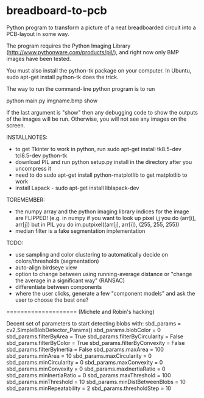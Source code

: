 breadboard-to-pcb
=================

Python program to transform a picture of a neat breadboarded circuit into a
PCB-layout in some way.

The program requires the Python Imaging Library
(http://www.pythonware.com/products/pil/), and right now only BMP images have
been tested.

You must also install the python-tk package on your computer. In Ubuntu, sudo
apt-get install python-tk does the trick.

The way to run the command-line python program is to run

python main.py imgname.bmp show

If the last argument is "show" then any debugging code to show the outputs of
the images will be run. Otherwise, you will not see any images on the screen.

INSTALLNOTES:
* to get Tkinter to work in python, run
sudo apt-get install tk8.5-dev tcl8.5-dev python-tk
* download PIL and run python setup.py install in the directory after you uncompress it
* need to do sudo apt-get install python-matplotlib to get matplotlib to work
* install Lapack - sudo apt-get install liblapack-dev

TOREMEMBER:
* the numpy array and the python imaging library indices for the image are FLIPPED! (e.g. in numpy if you want to look up pixel i,j you do (arr[i], arr[j]) but in PIL you do im.putpixel((arr[j], arr[i]), (255, 255, 255))
* median filter is a fake segmentation implementation

TODO: 
* use sampling and color clustering to automatically decide on colors/thresholds (segmentation)
* auto-align birdseye view
* option to change between using running-average distance or "change the average in a significant way" (RANSAC)
* differentiate between components
* where the user clicks, generate a few "component models" and ask the user to choose the best one?


====================
(Michele and Robin's hacking)

Decent set of parameters to start detecting blobs with:
sbd_params = cv2.SimpleBlobDetector_Params()
        sbd_params.blobColor = 0
        sbd_params.filterByArea = True
        sbd_params.filterByCircularity = False
        sbd_params.filterByColor = True
        sbd_params.filterByConvexity = False
        sbd_params.filterByInertia = False
        sbd_params.maxArea = 100
        sbd_params.minArea = 10
        sbd_params.maxCircularity = 0
        sbd_params.minCircularity = 0
        sbd_params.maxConvexity = 0
        sbd_params.minConvexity = 0
        sbd_params.maxInertiaRatio = 0
        sbd_params.minInertiaRatio = 0
        sbd_params.maxThreshold = 100
        sbd_params.minThreshold = 10
        sbd_params.minDistBetweenBlobs = 10
        sbd_params.minRepeatability = 2
        sbd_params.thresholdStep = 10